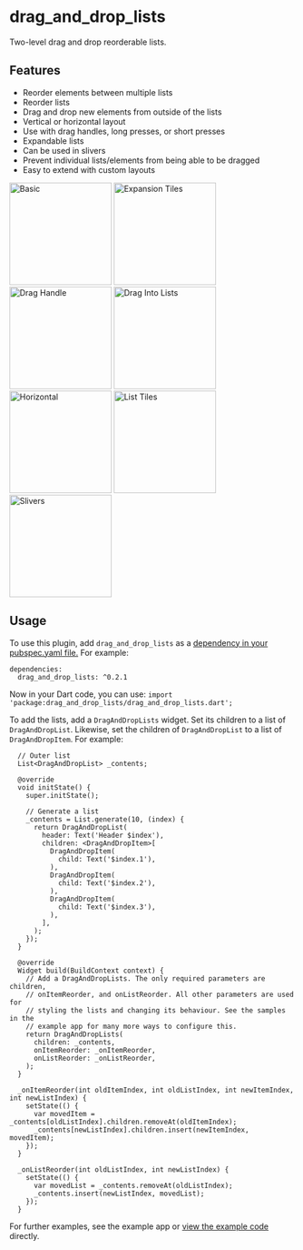 # drag\_and\_drop\_lists
Two-level drag and drop reorderable lists.

## Features
- Reorder elements between multiple lists
- Reorder lists
- Drag and drop new elements from outside of the lists
- Vertical or horizontal layout
- Use with drag handles, long presses, or short presses
- Expandable lists
- Can be used in slivers
- Prevent individual lists/elements from being able to be dragged
- Easy to extend with custom layouts

<p>
<img src="https://raw.githubusercontent.com/philip-brink/DragAndDropLists/master/readme_images/basic.gif" width="180" title="Basic">
<img src="https://raw.githubusercontent.com/philip-brink/DragAndDropLists/master/readme_images/expansion_tiles.gif" width="180" title="Expansion Tiles">
<img src="https://raw.githubusercontent.com/philip-brink/DragAndDropLists/master/readme_images/drag_handle.gif" width="180" title="Drag Handle">
<img src="https://raw.githubusercontent.com/philip-brink/DragAndDropLists/master/readme_images/drag_into_list.gif" width="180" title="Drag Into Lists">
<img src="https://raw.githubusercontent.com/philip-brink/DragAndDropLists/master/readme_images/horizontal.gif" width="180" title="Horizontal">
<img src="https://raw.githubusercontent.com/philip-brink/DragAndDropLists/master/readme_images/list_tiles.gif" width="180" title="List Tiles">
<img src="https://raw.githubusercontent.com/philip-brink/DragAndDropLists/master/readme_images/slivers.gif" width="180" title="Slivers">
</p>

## Usage
To use this plugin, add `drag_and_drop_lists` as a [dependency in your pubspec.yaml file.](https://flutter.dev/docs/development/packages-and-plugins/using-packages)
For example:

```
dependencies:
  drag_and_drop_lists: ^0.2.1
``` 

Now in your Dart code, you can use: `import 'package:drag_and_drop_lists/drag_and_drop_lists.dart';`

To add the lists, add a `DragAndDropLists` widget. Set its children to a list of `DragAndDropList`. Likewise, set the children of `DragAndDropList` to a list of `DragAndDropItem`.
For example:

```
  // Outer list
  List<DragAndDropList> _contents;

  @override
  void initState() {
    super.initState();

    // Generate a list
    _contents = List.generate(10, (index) {
      return DragAndDropList(
        header: Text('Header $index'),
        children: <DragAndDropItem>[
          DragAndDropItem(
            child: Text('$index.1'),
          ),
          DragAndDropItem(
            child: Text('$index.2'),
          ),
          DragAndDropItem(
            child: Text('$index.3'),
          ),
        ],
      );
    });
  }

  @override
  Widget build(BuildContext context) {
    // Add a DragAndDropLists. The only required parameters are children,
    // onItemReorder, and onListReorder. All other parameters are used for
    // styling the lists and changing its behaviour. See the samples in the
    // example app for many more ways to configure this.
    return DragAndDropLists(
      children: _contents,
      onItemReorder: _onItemReorder,
      onListReorder: _onListReorder,
    );
  }

  _onItemReorder(int oldItemIndex, int oldListIndex, int newItemIndex, int newListIndex) {
    setState(() {
      var movedItem = _contents[oldListIndex].children.removeAt(oldItemIndex);
      _contents[newListIndex].children.insert(newItemIndex, movedItem);
    });
  }

  _onListReorder(int oldListIndex, int newListIndex) {
    setState(() {
      var movedList = _contents.removeAt(oldListIndex);
      _contents.insert(newListIndex, movedList);
    });
  }

```

For further examples, see the example app or [view the example code](https://github.com/philip-brink/DragAndDropLists/tree/master/example/lib) directly.
